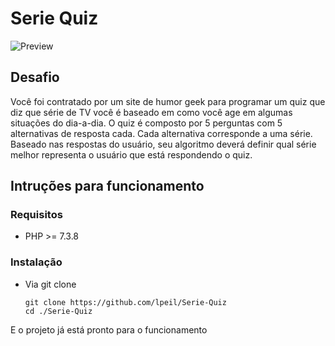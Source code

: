 # Serie Quiz

![Preview](https://i.imgur.com/vkRKQJK.png)

## Desafio

Você foi contratado por um site de humor geek para programar um quiz que diz que série de TV você é baseado em como você age em algumas situações do dia-a-dia.
O quiz é composto por 5 perguntas com 5 alternativas de resposta cada. Cada alternativa corresponde a uma série.
Baseado nas respostas do usuário, seu algoritmo deverá definir qual série melhor representa o usuário que está respondendo o quiz.

## Intruções para funcionamento

### Requisitos

* PHP >= 7.3.8

### Instalação

* Via git clone

      git clone https://github.com/lpeil/Serie-Quiz
      cd ./Serie-Quiz
      
 E o projeto já está pronto para o funcionamento
